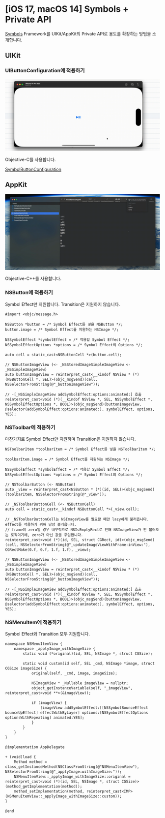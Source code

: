 # [iOS 17, macOS 14] Symbols + Private API

[Symbols](https://developer.apple.com/documentation/symbols) Framework를 UIKit/AppKit의 Private API로 용도를 확장하는 방법을 소개합니다.

## UIKit

### UIButtonConfiguration에 적용하기

![](0.gif)

Objective-C를 사용합니다.

[SymbolButtonConfiguration](https://github.com/pookjw/SymbolButtonConfiguration)

## AppKit

![](1.gif)

Objective-C++를 사용합니다.

### NSButton에 적용하기

Symbol Effect만 지원합니다. Transition은 지원하지 않습니다.

```objc
#import <objc/message.h>

NSButton *button = /* Symbol Effect를 넣을 NSButton */;
button.image = /* Symbol Effect를 지원하는 NSImage */;

NSSymbolEffect *symbolEffect = /* 적용할 Symbol Effect */;
NSSymbolEffectOptions *options = /* Symbol Effect의 Options */;

auto cell = static_cast<NSButtonCell *>(button.cell);

// NSButtonImageView (<- _NSStoredImageSimpleImageView <- _NSSimpleImageView)
auto buttonImageView = reinterpret_cast<__kindof NSView * (*)(NSButtonCell *, SEL)>(objc_msgSend)(cell, NSSelectorFromString(@"_buttonImageView"));

// -[_NSSimpleImageView addSymbolEffect:options:animated:] 호출
reinterpret_cast<void (*)(__kindof NSView *, SEL, NSSymbolEffect *, NSSymbolEffectOptions *, BOOL)>(objc_msgSend)(buttonImageView, @selector(addSymbolEffect:options:animated:), symbolEffect, options, YES);
```

### NSToolbar에 적용하기

마찬가지로 Symbol Effect만 지원하며 Transition은 지원하지 않습니다.

```objc
NSToolbarItem *toolbarItem = /* Symbol Effect를 넣을 NSToolbarItem */;

toolbarItem.image = /* Symbol Effect를 지원하는 NSImage */;

NSSymbolEffect *symbolEffect = /* 적용할 Symbol Effect */;
NSSymbolEffectOptions *options = /* Symbol Effect의 Options */;

// NSToolbarButton (<- NSButton)
auto _view = reinterpret_cast<NSButton * (*)(id, SEL)>(objc_msgSend)(toolbarItem, NSSelectorFromString(@"_view"));

// _NSToolbarButtonCell (<- NSButtonCell)
auto cell = static_cast<__kindof NSButtonCell *>(_view.cell);

// _NSToolbarButtonCell는 NSImageView를 필요할 때만 lazy하게 불러옵니다. effect를 적용하기 위해 당장 불러옵니다.
// frame이 zero일 경우 내부적으로 NSIsEmptyRect로 인해 NSImageView가 안 불러오는 로직이기에, zero가 아닌 값을 주입합니다.
reinterpret_cast<void (*)(id, SEL, struct CGRect, id)>(objc_msgSend)(cell, NSSelectorFromString(@"_updateImageViewWithFrame:inView:"), CGRectMake(0.f, 0.f, 1.f, 1.f), _view);

// NSButtonImageView (<- _NSStoredImageSimpleImageView <- _NSSimpleImageView)
auto buttonImageView = reinterpret_cast<__kindof NSView * (*)(NSButtonCell *, SEL)>(objc_msgSend)(cell, NSSelectorFromString(@"_buttonImageView"));

// -[_NSSimpleImageView addSymbolEffect:options:animated:] 호출
reinterpret_cast<void (*)(__kindof NSView *, SEL, NSSymbolEffect *, NSSymbolEffectOptions *, BOOL)>(objc_msgSend)(buttonImageView, @selector(addSymbolEffect:options:animated:), symbolEffect, options, YES);
```

### NSMenuItem에 적용하기

Symbol Effect와 Transition 모두 지원합니다.

```objc
namespace NSMenuItemView {
    namespace _applyImage_withImageSize {
        static void (*original)(id, SEL, NSImage *, struct CGSize);
        
        static void custom(id self, SEL _cmd, NSImage *image, struct CGSize imageSize) {
            original(self, _cmd, image, imageSize);
            
            NSImageView * _Nullable imageView = nullptr;
            object_getInstanceVariable(self, "_imageView", reinterpret_cast<void **>(&imageView));
            
            if (imageView) {
                [imageView addSymbolEffect:[[NSSymbolBounceEffect bounceUpEffect] effectWithByLayer] options:[NSSymbolEffectOptions optionsWithRepeating] animated:YES];
            }
        }
    }
}

@implementation AppDelegate

+ (void)load {
    Method method = class_getInstanceMethod(NSClassFromString(@"NSMenuItemView"), NSSelectorFromString(@"_applyImage:withImageSize:"));
    NSMenuItemView::_applyImage_withImageSize::original = reinterpret_cast<void (*)(id, SEL, NSImage *, struct CGSize)>(method_getImplementation(method));
    method_setImplementation(method, reinterpret_cast<IMP>(NSMenuItemView::_applyImage_withImageSize::custom));
}

@end
```
